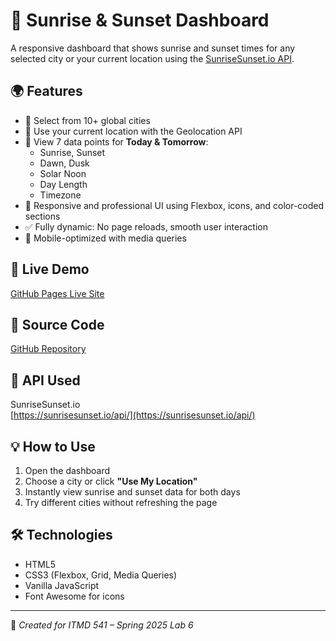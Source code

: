 # 🌅 Sunrise & Sunset Dashboard

A responsive dashboard that shows sunrise and sunset times for any selected city or your current location using the [SunriseSunset.io API](https://sunrisesunset.io/).

## 🌍 Features
- 🔘 Select from 10+ global cities
- 📍 Use your current location with the Geolocation API
- 📆 View 7 data points for **Today & Tomorrow**:
  - Sunrise, Sunset
  - Dawn, Dusk
  - Solar Noon
  - Day Length
  - Timezone
- 🎨 Responsive and professional UI using Flexbox, icons, and color-coded sections
- ✅ Fully dynamic: No page reloads, smooth user interaction
- 📱 Mobile-optimized with media queries

## 🚀 Live Demo
[GitHub Pages Live Site](https://your-username.github.io/sunrise-sunset-dashboard)

## 📁 Source Code
[GitHub Repository](https://github.com/your-username/sunrise-sunset-dashboard)

## 📡 API Used
SunriseSunset.io  
[https://sunrisesunset.io/api/](https://sunrisesunset.io/api/)

## 💡 How to Use
1. Open the dashboard
2. Choose a city or click **"Use My Location"**
3. Instantly view sunrise and sunset data for both days
4. Try different cities without refreshing the page

## 🛠 Technologies
- HTML5
- CSS3 (Flexbox, Grid, Media Queries)
- Vanilla JavaScript
- Font Awesome for icons

---

📅 *Created for ITMD 541 – Spring 2025 Lab 6*
